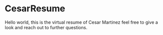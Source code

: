 # CesarResume
Hello world, this is the virtual resume of Cesar Martinez feel free to give a look and reach out to further questions.

